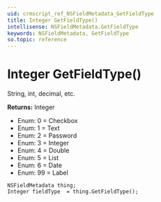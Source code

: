 ```yaml
---
uid: crmscript_ref_NSFieldMetadata_GetFieldType
title: Integer GetFieldType()
intellisense: NSFieldMetadata.GetFieldType
keywords: NSFieldMetadata, GetFieldType
so.topic: reference
---
```


# Integer GetFieldType()

String, int, decimal, etc.

**Returns:** Integer

* Enum: 0 = Checkbox 
* Enum: 1 = Text 
* Enum: 2 = Password 
* Enum: 3 = Integer 
* Enum: 4 = Double 
* Enum: 5 = List 
* Enum: 6 = Date 
* Enum: 99 = Label 

```crmscript
NSFieldMetadata thing;
Integer fieldType  = thing.GetFieldType();
```

